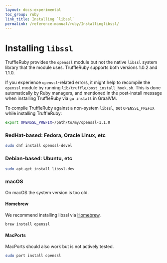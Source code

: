 ```yaml
---
layout: docs-experimental
toc_group: ruby
link_title: Installing `libssl`
permalink: /reference-manual/ruby/Installinglibssl/
---
```

# Installing `libssl`

TruffleRuby provides the `openssl` module but not the native `libssl` system library that the module uses.
TruffleRuby supports both versions 1.0.2 and 1.1.0.

If you experience `openssl`-related errors, it might help to recompile the `openssl` module by running `lib/truffle/post_install_hook.sh`.
This is done automatically by Ruby managers, and mentioned in the post-install message when installing TruffleRuby via `gu install` in GraalVM.

To compile TruffleRuby against a non-system `libssl`, set `OPENSSL_PREFIX` while installing TruffleRuby:
```bash
export OPENSSL_PREFIX=/path/to/my/openssl-1.1.0
```

### RedHat-based: Fedora, Oracle Linux, etc

```bash
sudo dnf install openssl-devel
```

### Debian-based: Ubuntu, etc

```bash
sudo apt-get install libssl-dev
```

### macOS

On macOS the system version is too old.

#### Homebrew

We recommend installing libssl via [Homebrew](https://brew.sh).

```bash
brew install openssl
```

#### MacPorts

MacPorts should also work but is not actively tested.

```bash
sudo port install openssl
```
